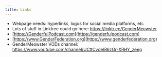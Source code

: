 ```yaml
---
title: Links
---
```


- Webpage needs: hyperlinks, logos for social media platforms, etc
- Lots of stuff in Linktree could go here: https://linktr.ee/GenderMeowster 
- [https://GenderfulPodcast.com](https://genderfulpodcast.com) 
- [https://www.GenderFederation.org](https://www.genderfederation.org) 
- GenderMeowster VODs channel: https://www.youtube.com/channel/UCttCvdeIB6zGr-XRHY_zeeg